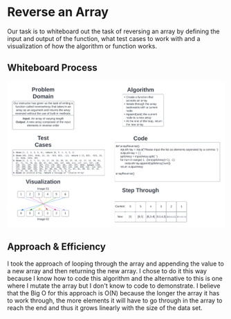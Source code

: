 # Reverse an Array

Our task is to whiteboard out the task of reversing an array by defining the input and output of the function, what test cases to work with and a visualization of how the algorithm or function works.

## Whiteboard Process

![array_reverse Image](./array_reverse.png)

## Approach & Efficiency

I took the approach of looping through the array and appending the value to a new array and then returning the new array. I chose to do it this way because I know how to code this algorithm and the alternative to this is one where I mutate the array but I don't know to code to demonstrate. I believe that the Big O for this approach is O(N) because the longer the array it has to work through, the more elements it will have to go through in the array to reach the end and thus it grows linearly with the size of the data set.
